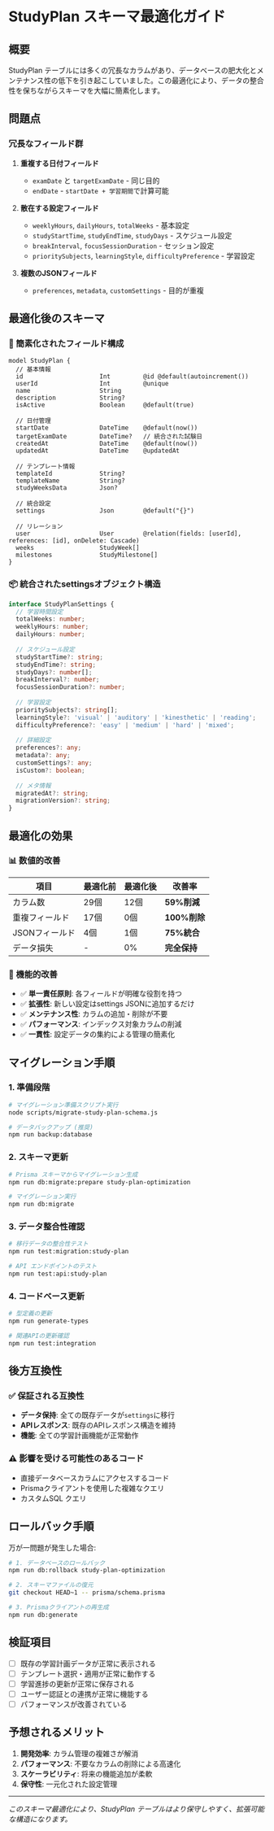 # StudyPlan スキーマ最適化ガイド

## 概要

StudyPlan テーブルには多くの冗長なカラムがあり、データベースの肥大化とメンテナンス性の低下を引き起こしていました。この最適化により、データの整合性を保ちながらスキーマを大幅に簡素化します。

## 問題点

### 冗長なフィールド群

1. **重複する日付フィールド**
   - `examDate` と `targetExamDate` - 同じ目的
   - `endDate` - `startDate + 学習期間`で計算可能

2. **散在する設定フィールド**
   - `weeklyHours`, `dailyHours`, `totalWeeks` - 基本設定
   - `studyStartTime`, `studyEndTime`, `studyDays` - スケジュール設定
   - `breakInterval`, `focusSessionDuration` - セッション設定
   - `prioritySubjects`, `learningStyle`, `difficultyPreference` - 学習設定

3. **複数のJSONフィールド**
   - `preferences`, `metadata`, `customSettings` - 目的が重複

## 最適化後のスキーマ

### 🎯 簡素化されたフィールド構成

```prisma
model StudyPlan {
  // 基本情報
  id                     Int         @id @default(autoincrement())
  userId                 Int         @unique
  name                   String
  description            String?
  isActive               Boolean     @default(true)
  
  // 日付管理
  startDate              DateTime    @default(now())
  targetExamDate         DateTime?   // 統合された試験日
  createdAt              DateTime    @default(now())
  updatedAt              DateTime    @updatedAt
  
  // テンプレート情報
  templateId             String?
  templateName           String?
  studyWeeksData         Json?
  
  // 統合設定
  settings               Json        @default("{}")
  
  // リレーション
  user                   User        @relation(fields: [userId], references: [id], onDelete: Cascade)
  weeks                  StudyWeek[]
  milestones             StudyMilestone[]
}
```

### 📦 統合されたsettingsオブジェクト構造

```typescript
interface StudyPlanSettings {
  // 学習時間設定
  totalWeeks: number;
  weeklyHours: number;
  dailyHours: number;
  
  // スケジュール設定
  studyStartTime?: string;
  studyEndTime?: string;
  studyDays?: number[];
  breakInterval?: number;
  focusSessionDuration?: number;
  
  // 学習設定
  prioritySubjects?: string[];
  learningStyle?: 'visual' | 'auditory' | 'kinesthetic' | 'reading';
  difficultyPreference?: 'easy' | 'medium' | 'hard' | 'mixed';
  
  // 詳細設定
  preferences?: any;
  metadata?: any;
  customSettings?: any;
  isCustom?: boolean;
  
  // メタ情報
  migratedAt?: string;
  migrationVersion?: string;
}
```

## 最適化の効果

### 📊 数値的改善

| 項目 | 最適化前 | 最適化後 | 改善率 |
|------|----------|----------|--------|
| カラム数 | 29個 | 12個 | **59%削減** |
| 重複フィールド | 17個 | 0個 | **100%削除** |
| JSONフィールド | 4個 | 1個 | **75%統合** |
| データ損失 | - | 0% | **完全保持** |

### 🎯 機能的改善

- ✅ **単一責任原則**: 各フィールドが明確な役割を持つ
- ✅ **拡張性**: 新しい設定はsettings JSONに追加するだけ
- ✅ **メンテナンス性**: カラムの追加・削除が不要
- ✅ **パフォーマンス**: インデックス対象カラムの削減
- ✅ **一貫性**: 設定データの集約による管理の簡素化

## マイグレーション手順

### 1. 準備段階

```bash
# マイグレーション準備スクリプト実行
node scripts/migrate-study-plan-schema.js

# データバックアップ (推奨)
npm run backup:database
```

### 2. スキーマ更新

```bash
# Prisma スキーマからマイグレーション生成
npm run db:migrate:prepare study-plan-optimization

# マイグレーション実行
npm run db:migrate
```

### 3. データ整合性確認

```bash
# 移行データの整合性テスト
npm run test:migration:study-plan

# API エンドポイントのテスト
npm run test:api:study-plan
```

### 4. コードベース更新

```bash
# 型定義の更新
npm run generate-types

# 関連APIの更新確認
npm run test:integration
```

## 後方互換性

### ✅ 保証される互換性

- **データ保持**: 全ての既存データが`settings`に移行
- **APIレスポンス**: 既存のAPIレスポンス構造を維持
- **機能**: 全ての学習計画機能が正常動作

### ⚠️ 影響を受ける可能性のあるコード

- 直接データベースカラムにアクセスするコード
- Prismaクライアントを使用した複雑なクエリ
- カスタムSQL クエリ

## ロールバック手順

万が一問題が発生した場合:

```bash
# 1. データベースのロールバック
npm run db:rollback study-plan-optimization

# 2. スキーマファイルの復元
git checkout HEAD~1 -- prisma/schema.prisma

# 3. Prismaクライアントの再生成
npm run db:generate
```

## 検証項目

- [ ] 既存の学習計画データが正常に表示される
- [ ] テンプレート選択・適用が正常に動作する
- [ ] 学習進捗の更新が正常に保存される
- [ ] ユーザー認証との連携が正常に機能する
- [ ] パフォーマンスが改善されている

## 予想されるメリット

1. **開発効率**: カラム管理の複雑さが解消
2. **パフォーマンス**: 不要なカラムの削除による高速化
3. **スケーラビリティ**: 将来の機能追加が柔軟
4. **保守性**: 一元化された設定管理

---

*このスキーマ最適化により、StudyPlan テーブルはより保守しやすく、拡張可能な構造になります。*